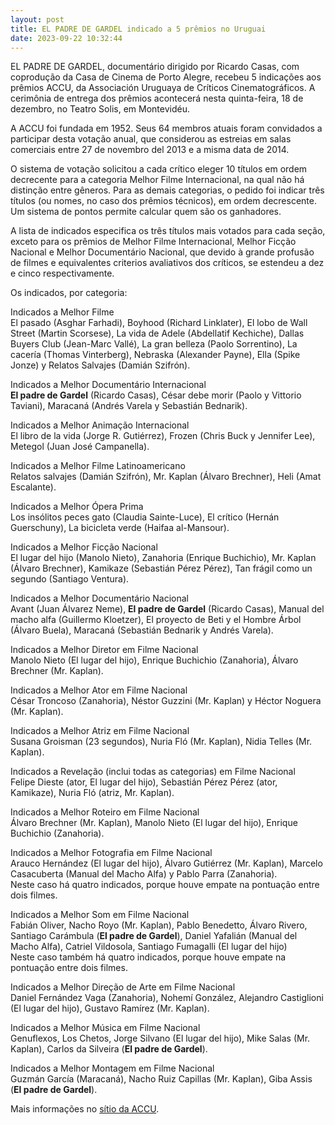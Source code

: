 ```yaml
---
layout: post
title: EL PADRE DE GARDEL indicado a 5 prêmios no Uruguai
date: 2023-09-22 10:32:44
---
```

EL PADRE DE GARDEL, documentário dirigido por Ricardo Casas, com coprodução da Casa de Cinema de Porto Alegre, recebeu 5 indicações aos prêmios ACCU, da Associación Uruguaya de Críticos Cinematográficos. A cerimônia de entrega dos prêmios acontecerá nesta quinta-feira, 18 de dezembro, no Teatro Solis, em Montevidéu.

A ACCU foi fundada em 1952. Seus 64 membros atuais foram convidados a participar desta votação anual, que considerou as estreias em salas comerciais entre 27 de novembro del 2013 e a misma data de 2014.

O sistema de votação solicitou a cada crítico eleger 10 títulos em ordem decrecente para a categoria Melhor Filme Internacional, na qual não há distinção entre gêneros. Para as demais categorias, o pedido foi indicar três títulos (ou nomes, no caso dos prêmios técnicos), em ordem decrescente. Um sistema de pontos permite calcular quem são os ganhadores.

A lista de indicados especifica os três títulos mais votados para cada seção, exceto para os prêmios de Melhor Filme Internacional, Melhor Ficção Nacional e Melhor Documentário Nacional, que devido à grande profusão de filmes e equivalentes criterios avaliativos dos críticos, se estendeu a dez e cinco respectivamente.

Os indicados, por categoria:

Indicados a Melhor Filme\
El pasado (Asghar Farhadi), Boyhood (Richard Linklater), El lobo de Wall Street (Martin Scorsese), La vida de Adele (Abdellatif Kechiche), Dallas Buyers Club (Jean-Marc Vallé), La gran belleza (Paolo Sorrentino), La cacería (Thomas Vinterberg), Nebraska (Alexander Payne), Ella (Spike Jonze) y Relatos Salvajes (Damián Szifrón).

Indicados a Melhor Documentário Internacional\
**El padre de Gardel** (Ricardo Casas), César debe morir (Paolo y Vittorio Taviani), Maracaná (Andrés Varela y Sebastián Bednarik).

Indicados a Melhor Animação Internacional\
El libro de la vida (Jorge R. Gutiérrez), Frozen (Chris Buck y Jennifer Lee), Metegol (Juan José Campanella).

Indicados a Melhor Filme Latinoamericano\
Relatos salvajes (Damián Szifrón), Mr. Kaplan (Álvaro Brechner), Heli (Amat Escalante).

Indicados a Melhor Ópera Prima\
Los insólitos peces gato (Claudia Sainte-Luce), El crítico (Hernán Guerschuny), La bicicleta verde (Haifaa al-Mansour).

Indicados a Melhor Ficção Nacional\
El lugar del hijo (Manolo Nieto), Zanahoria (Enrique Buchichio), Mr. Kaplan (Álvaro Brechner), Kamikaze (Sebastián Pérez Pérez), Tan frágil como un segundo (Santiago Ventura).

Indicados a Melhor Documentário Nacional\
Avant (Juan Álvarez Neme), **El padre de Gardel** (Ricardo Casas), Manual del macho alfa (Guillermo Kloetzer), El proyecto de Beti y el Hombre Árbol (Álvaro Buela), Maracaná (Sebastián Bednarik y Andrés Varela).

Indicados a Melhor Diretor em Filme Nacional\
Manolo Nieto (El lugar del hijo), Enrique Buchichio (Zanahoria), Álvaro Brechner (Mr. Kaplan).

Indicados a Melhor Ator em Filme Nacional\
César Troncoso (Zanahoria), Néstor Guzzini (Mr. Kaplan) y Héctor Noguera (Mr. Kaplan).

Indicados a Melhor Atriz em Filme Nacional\
Susana Groisman (23 segundos), Nuria Fló (Mr. Kaplan), Nidia Telles (Mr. Kaplan).

Indicados a Revelação (inclui todas as categorias) em Filme Nacional\
Felipe Dieste (ator, El lugar del hijo), Sebastián Pérez Pérez (ator, Kamikaze), Nuria Fló (atriz, Mr. Kaplan).

Indicados a Melhor Roteiro em Filme Nacional\
Álvaro Brechner (Mr. Kaplan), Manolo Nieto (El lugar del hijo), Enrique Buchichio (Zanahoria).

Indicados a Melhor Fotografia em Filme Nacional\
Arauco Hernández (El lugar del hijo), Álvaro Gutiérrez (Mr. Kaplan), Marcelo Casacuberta (Manual del Macho Alfa) y Pablo Parra (Zanahoria).\
Neste caso há quatro indicados, porque houve empate na pontuação entre dois filmes.

Indicados a Melhor Som em Filme Nacional\
Fabián Oliver, Nacho Royo (Mr. Kaplan), Pablo Benedetto, Álvaro Rivero, Santiago Carámbula (**El padre de Gardel**), Daniel Yafalián (Manual del Macho Alfa), Catriel Vildosola, Santiago Fumagalli (El lugar del hijo)\
Neste caso também há quatro indicados, porque houve empate na pontuação entre dois filmes.

Indicados a Melhor Direção de Arte em Filme Nacional\
Daniel Fernández Vaga (Zanahoria), Nohemí González, Alejandro Castiglioni (El lugar del hijo), Gustavo Ramírez (Mr. Kaplan).

Indicados a Melhor Música em Filme Nacional\
Genuflexos, Los Chetos, Jorge Silvano (El lugar del hijo), Mike Salas (Mr. Kaplan), Carlos da Silveira (**El padre de Gardel**).

Indicados a Melhor Montagem em Filme Nacional\
Guzmán García (Maracaná), Nacho Ruiz Capillas (Mr. Kaplan), Giba Assis (**El padre de Gardel**).

Mais informações no [sítio da ACCU](http://www.accu.org.uy/).
